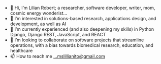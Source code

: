 - 👋 Hi, I’m Lilian Robert; a researcher, software developer, writer, mom, cosmic energy wonderist...
- 👀 I’m interested in solutions-based research, applications design, and development, as well as AI
- 🌱 I’m currently experienced (and also deepening my skills) in Python Django, Django REST, JavaScript, and REACT
- 💞️ I’m looking to collaborate on software projects that streamline operations, with a bias towards biomedical research, education, and healthcare
- 📫 How to reach me ...mslillianito@gmail.com

<!---
LilianBob/LilianBob is a ✨ special ✨ repository because its `README.md` (this file) appears on your GitHub profile.
You can click the Preview link to take a look at your changes.
--->
